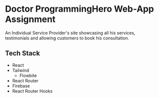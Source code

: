 # Doctor ProgrammingHero Web-App Assignment

An Individual Service Provider's site showcasing all his services, testimonials and allowing customers to book his consultation.

## Tech Stack
- React
- Tailwind
    - Flowbite
- React Router
- Firebase
- React Router Hooks


